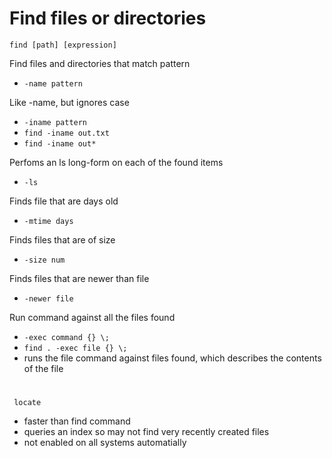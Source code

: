 # Find files or directories

`find [path] [expression]`

Find files and directories that match pattern
- `-name pattern`

Like -name, but ignores case
- `-iname pattern`
- `find -iname out.txt`
- `find -iname out*`

Perfoms an ls long-form on each of the found items
- `-ls`

Finds file that are days old
- `-mtime days`

Finds files that are of size
- `-size num`

Finds files that are newer than file
- `-newer file`

Run command against all the files found
- `-exec command {} \;`
- `find . -exec file {} \;`
- runs the file command against files found, which describes the contents of the file

#
` locate`
- faster than find command
- queries an index so may not find very recently created files
- not enabled on all systems automatially




